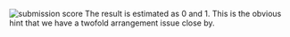 ![submission score](https://user-images.githubusercontent.com/61632552/125589539-d8c3f473-36a3-477b-be62-0209a3cdc03c.JPG)
The result is estimated as 0  and 1. This is the obvious hint that we have a twofold arrangement issue close by.

